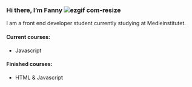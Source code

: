 ### Hi there, I’m Fanny ![ezgif com-resize](https://github.com/fannyestrom/fannyestrom/assets/126021119/486b7ae2-ac95-4dd1-bdd7-59bca073ba65)

I am a front end developer student currently studying at Medieinstitutet.

#### Current courses:
- Javascript

#### Finished courses:
- HTML & Javascript


<!---
fannyestrom/fannyestrom is a ✨ special ✨ repository because its `README.md` (this file) appears on your GitHub profile.
You can click the Preview link to take a look at your changes.
--->
